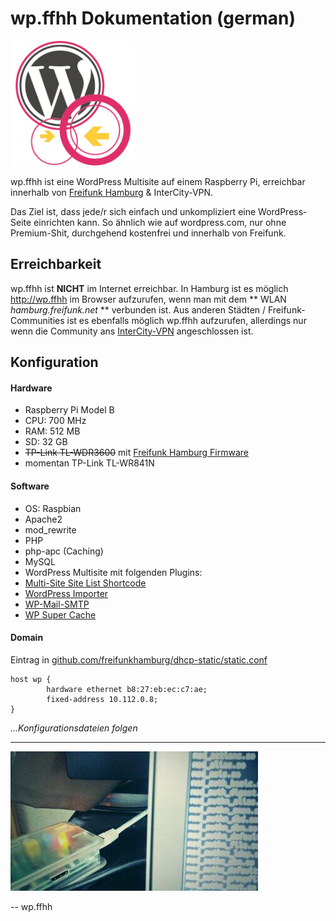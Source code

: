 # wp.ffhh Dokumentation (german)

<img src="https://raw.githubusercontent.com/reimersjan/wp.ffhh/master/assets/wpffhh-logo.jpg" width="200" height="200" alt="wp.ffhh logo"/>

wp.ffhh ist eine WordPress Multisite auf einem Raspberry Pi, erreichbar innerhalb von [Freifunk Hamburg](https://hamburg.freifunk.net) & InterCity-VPN.

Das Ziel ist, dass jede/r sich einfach und unkompliziert eine WordPress-Seite einrichten kann. So ähnlich wie auf wordpress.com, nur ohne Premium-Shit, durchgehend kostenfrei und innerhalb von Freifunk.

## Erreichbarkeit

wp.ffhh ist **NICHT** im Internet erreichbar. In Hamburg ist es möglich http://wp.ffhh im Browser aufzurufen, wenn man mit dem ** WLAN *hamburg.freifunk.net* ** verbunden ist. Aus anderen Städten / Freifunk-Communities ist es ebenfalls möglich wp.ffhh aufzurufen, allerdings nur wenn die Community ans [InterCity-VPN](http://freifunk.net/blog/2014/02/das-intercity-vpn/) angeschlossen ist.

## Konfiguration

#### Hardware

- Raspberry Pi Model B
 - CPU: 700 MHz
 - RAM: 512 MB
 - SD: 32 GB
- ~~TP-Link TL-WDR3600~~ mit [Freifunk Hamburg Firmware](https://hamburg.freifunk.net/anleitung#firmware)
 - momentan TP-Link TL-WR841N

#### Software

- OS: Raspbian
- Apache2
 - mod_rewrite
- PHP
 - php-apc (Caching)
- MySQL
- WordPress Multisite mit folgenden Plugins:
 - [Multi-Site Site List Shortcode](https://wordpress.org/plugins/multi-site-site-list-shortcode/)
 - [WordPress Importer](https://wordpress.org/plugins/wordpress-importer/)
 - [WP-Mail-SMTP](https://wordpress.org/plugins/wp-mail-smtp/)
 - [WP Super Cache](https://wordpress.org/plugins/wp-super-cache/)

#### Domain  

Eintrag in [github.com/freifunkhamburg/dhcp-static/static.conf](https://github.com/freifunkhamburg/dhcp-static/blob/master/static.conf)

```
host wp {
        hardware ethernet b8:27:eb:ec:c7:ae;
        fixed-address 10.112.0.8;
}
```

*...Konfigurationsdateien folgen*

---

![photo of the running Raspberry Pi](https://raw.githubusercontent.com/reimersjan/wp.ffhh/master/assets/photo.jpg)

-- wp.ffhh
